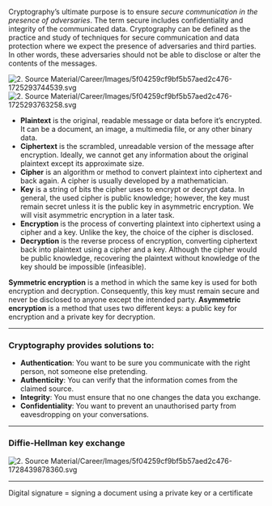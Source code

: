 Cryptography’s ultimate purpose is to ensure _secure communication in the presence of adversaries_. The term secure includes confidentiality and integrity of the communicated data. Cryptography can be defined as the practice and study of techniques for secure communication and data protection where we expect the presence of adversaries and third parties. In other words, these adversaries should not be able to disclose or alter the contents of the messages.

![2. Source Material/Career/Images/5f04259cf9bf5b57aed2c476-1725293744539.svg](../../../../../7.%20Images/5f04259cf9bf5b57aed2c476-1725293744539%201.svg)
![2. Source Material/Career/Images/5f04259cf9bf5b57aed2c476-1725293763258.svg](../../../../../7.%20Images/5f04259cf9bf5b57aed2c476-1725293763258%201.svg)
- **Plaintext** is the original, readable message or data before it’s encrypted. It can be a document, an image, a multimedia file, or any other binary data.
- **Ciphertext** is the scrambled, unreadable version of the message after encryption. Ideally, we cannot get any information about the original plaintext except its approximate size.
- **Cipher** is an algorithm or method to convert plaintext into ciphertext and back again. A cipher is usually developed by a mathematician.
- **Key** is a string of bits the cipher uses to encrypt or decrypt data. In general, the used cipher is public knowledge; however, the key must remain secret unless it is the public key in asymmetric encryption. We will visit asymmetric encryption in a later task.
- **Encryption** is the process of converting plaintext into ciphertext using a cipher and a key. Unlike the key, the choice of the cipher is disclosed.
- **Decryption** is the reverse process of encryption, converting ciphertext back into plaintext using a cipher and a key. Although the cipher would be public knowledge, recovering the plaintext without knowledge of the key should be impossible (infeasible).

**Symmetric encryption** is a method in which the same key is used for both encryption and decryption. Consequently, this key must remain secure and never be disclosed to anyone except the intended party. **Asymmetric encryption** is a method that uses two different keys: a public key for encryption and a private key for decryption.

---

### Cryptography provides solutions to:
- **Authentication**: You want to be sure you communicate with the right person, not someone else pretending.
- **Authenticity**: You can verify that the information comes from the claimed source.
- **Integrity**: You must ensure that no one changes the data you exchange.
- **Confidentiality**: You want to prevent an unauthorised party from eavesdropping on your conversations.

---
### Diffie-Hellman key exchange
![2. Source Material/Career/Images/5f04259cf9bf5b57aed2c476-1728439878360.svg](../../../../../7.%20Images/5f04259cf9bf5b57aed2c476-1728439878360%201.svg)

---
Digital signature = signing a document using a private key or a certificate
